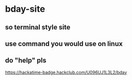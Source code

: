 # bday-site

## so terminal style site

## use command you would use on linux 

## do "help" pls 

https://hackatime-badge.hackclub.com/U096UJ1L3L2/bday
